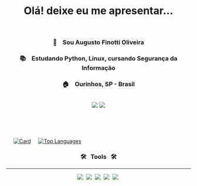  <h1 align="center"> Olá! deixe eu me apresentar...</h1>
<br>
   <h3 align="center"> 👋 &nbsp;&nbsp; Sou Augusto Finotti Oliveira</h3>
   <h3 align="center"> 📚 &nbsp;&nbsp; Estudando Python, Linux, cursando Segurança da Informação</h3>
   <h3 align="center"> 🏠 &nbsp;&nbsp; Ourinhos, SP - Brasil</h3>

<br>

 <div align="center">
  <a href="https://www.linkedin.com/in/rafaella-ballerini-45875016a" target="_blank"><img src="https://img.shields.io/badge/-LinkedIn-%230077B5?style=for-the-badge&logo=linkedin&logoColor=white" target="_blank"></a>
  <a href="https://wa.me/5514997055532" target="_blank"> <img src="https://img.shields.io/badge/WhatsApp-25D366?style=for-the-badge&logo=whatsapp&logoColor=white" target="_blank"></a>
  </div>
 
  <br><br><br>
  
&nbsp;&nbsp;&nbsp;&nbsp;
[![Card](https://github-readme-stats.vercel.app/api?username=AugustoFinotti&theme=dark&show_icons=true)](https://github.com/AugustoFinotti/)
&nbsp;&nbsp;&nbsp;
[![Top Languages](https://github-readme-stats.vercel.app/api/top-langs/?username=AugustoFinotti&theme=dark)](https://github.com/AugustoFinotti/github-readme-stats)
  
  <div style: align="center">
   <h3> 🛠 &nbsp; Tools &nbsp; 🛠</h3> 
   <hr>
   <div>
     <!-- HTML5 -->
      <img src="https://img.shields.io/badge/HTML5-E34F26?style=for-the-badge&logo=html5&logoColor=white">&nbsp;
     <!-- CSS3 -->
      <img src="https://img.shields.io/badge/CSS3-1572B6?style=for-the-badge&logo=css3&logoColor=white">&nbsp; 
     <!-- PHP -->
      <img src="https://img.shields.io/badge/PHP-777BB4?style=for-the-badge&logo=php&logoColor=white">&nbsp;
     <!-- GitHub -->
      <img src="https://img.shields.io/badge/GitHub-100000?style=for-the-badge&logo=github&logoColor=white">&nbsp;
     <!-- Office -->
      <img src="https://img.shields.io/badge/Microsoft_Office-D83B01?style=for-the-badge&logo=microsoft-office&logoColor=white">&nbsp;
     <!--
      GIT <img src="https://img.shields.io/badge/-Git-05122A?style=flat&logo=git">&nbsp;
      FIGMA <img src="https://img.shields.io/badge/-Git-05122A?style=flat&logo=git">&nbsp;
      VSCODE <img src="https://img.shields.io/badge/-Git-05122A?style=flat&logo=git">&nbsp;
     -->
   </div>
   </div>
  <br>
  
 <!-- Cobrinha dos commits com bug -->
 [//]: <(https://github.com/AugustoFinotti/AugustoFinotti/blob/output/github-contribution-grid-snake.svg)>

